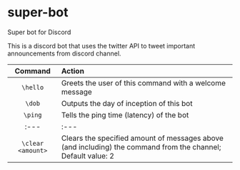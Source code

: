# super-bot
Super bot for Discord

This is a discord bot that uses the twitter API to tweet important announcements from discord channel.


| Command | Action |
| :---: | :--- |
| `\hello` | Greets the user of this command with a welcome message|
| `\dob` | Outputs the day of inception of this bot |
| `\ping` | Tells the ping time (latency) of the bot |
| :--- | :--- |
| `\clear <amount>` | Clears the specified amount of messages above (and including) the command from the channel; Default value: 2 |
  
